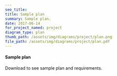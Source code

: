 ```yaml
---
seo_title: 
title: Sample plan
summary: Sample plan.
date: 2017-06-14
for_project_named: project
diagram_type: plan
thumb_path: /assets/img/diagrams/project/plan.png
file_path: /assets/img/diagrams/project/plan.pdf
---
```

#### Sample plan
Download to see sample plan and requirements.
